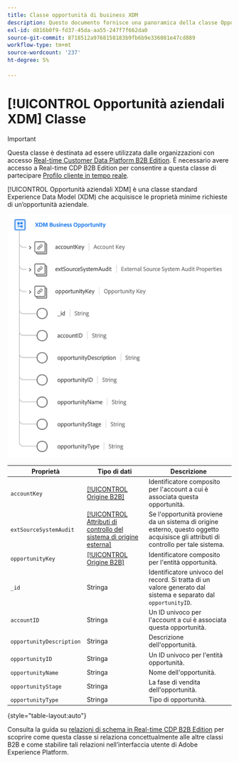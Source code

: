 ```yaml
---
title: Classe opportunità di business XDM
description: Questo documento fornisce una panoramica della classe Opportunità aziendale XDM in Experience Data Model (XDM).
exl-id: d816b0f9-fd37-45da-aa55-247f7f662da0
source-git-commit: 8718512a9768158183b9fb6b9e336081e47cd889
workflow-type: tm+mt
source-wordcount: '237'
ht-degree: 5%

---
```


# [!UICONTROL Opportunità aziendali XDM] Classe

>[!IMPORTANT]
>
>Questa classe è destinata ad essere utilizzata dalle organizzazioni con accesso [Real-time Customer Data Platform B2B Edition](../../../rtcdp/b2b-overview.md). È necessario avere accesso a Real-time CDP B2B Edition per consentire a questa classe di partecipare [Profilo cliente in tempo reale](../../../profile/home.md).

[!UICONTROL Opportunità aziendali XDM] è una classe standard Experience Data Model (XDM) che acquisisce le proprietà minime richieste di un’opportunità aziendale.

![](../../images/classes/b2b/business-opportunity.png)

| Proprietà | Tipo di dati | Descrizione |
| --- | --- | --- |
| `accountKey` | [[!UICONTROL Origine B2B]](../../data-types/b2b-source.md) | Identificatore composito per l&#39;account a cui è associata questa opportunità. |
| `extSourceSystemAudit` | [[!UICONTROL Attributi di controllo del sistema di origine esterna]](../../data-types/external-source-system-audit-attributes.md) | Se l&#39;opportunità proviene da un sistema di origine esterno, questo oggetto acquisisce gli attributi di controllo per tale sistema. |
| `opportunityKey` | [[!UICONTROL Origine B2B]](../../data-types/b2b-source.md) | Identificatore composito per l&#39;entità opportunità. |
| `_id` | Stringa | Identificatore univoco del record. Si tratta di un valore generato dal sistema e separato dal `opportunityID`. |
| `accountID` | Stringa | Un ID univoco per l&#39;account a cui è associata questa opportunità. |
| `opportunityDescription` | Stringa | Descrizione dell&#39;opportunità. |
| `opportunityID` | Stringa | Un ID univoco per l&#39;entità opportunità. |
| `opportunityName` | Stringa | Nome dell&#39;opportunità. |
| `opportunityStage` | Stringa | La fase di vendita dell&#39;opportunità. |
| `opportunityType` | Stringa | Tipo di opportunità. |

{style=&quot;table-layout:auto&quot;}

Consulta la guida su [relazioni di schema in Real-time CDP B2B Edition](../../tutorials/relationship-b2b.md) per scoprire come questa classe si relaziona concettualmente alle altre classi B2B e come stabilire tali relazioni nell’interfaccia utente di Adobe Experience Platform.
